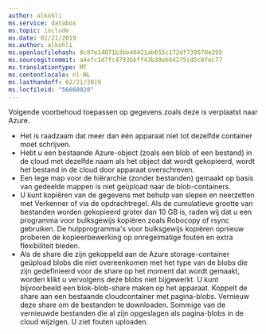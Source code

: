 ```yaml
---
author: alkohli
ms.service: databox
ms.topic: include
ms.date: 02/21/2019
ms.author: alkohli
ms.openlocfilehash: 8c87e14071b3bb40421ab655c172df739570e295
ms.sourcegitcommit: a4efc1d7fc4793bbff43b30ebb4275cd5c8fec77
ms.translationtype: MT
ms.contentlocale: nl-NL
ms.lasthandoff: 02/21/2019
ms.locfileid: "56660020"
---
```

Volgende voorbehoud toepassen op gegevens zoals deze is verplaatst naar Azure.

- Het is raadzaam dat meer dan één apparaat niet tot dezelfde container moet schrijven.
- Hebt u een bestaande Azure-object (zoals een blob of een bestand) in de cloud met dezelfde naam als het object dat wordt gekopieerd, wordt het bestand in de cloud door apparaat overschreven.
- Een lege map voor de hiërarchie (zonder bestanden) gemaakt op basis van gedeelde mappen is niet geüpload naar de blob-containers.
- U kunt kopiëren van de gegevens met behulp van slepen en neerzetten met Verkenner of via de opdrachtregel. Als de cumulatieve grootte van bestanden worden gekopieerd groter dan 10 GB is, raden wij dat u een programma voor bulksgewijs kopiëren zoals Robocopy of rsync gebruiken. De hulpprogramma's voor bulksgewijs kopiëren opnieuw proberen de kopieerbewerking op onregelmatige fouten en extra flexibiliteit bieden.
- Als de share die zijn gekoppeld aan de Azure storage-container geüpload blobs die niet overeenkomen met het type van de blobs die zijn gedefinieerd voor de share op het moment dat wordt gemaakt, worden klikt u vervolgens deze blobs niet bijgewerkt. U kunt bijvoorbeeld een blok-blob-share maken op het apparaat. Koppelt de share aan een bestaande cloudcontainer met pagina-blobs. Vernieuw deze share om de bestanden te downloaden. Sommige van de vernieuwde bestanden die al zijn opgeslagen als pagina-blobs in de cloud wijzigen. U ziet fouten uploaden.

